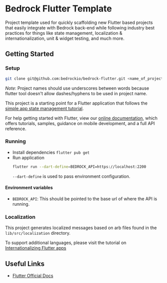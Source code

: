 # Bedrock Flutter Template

Project template used for quickly scaffolding new Flutter based projects that easily integrate with 
Bedrock back-end while following industry best practices for things like state management, 
localization & internationalization, unit & widget testing, and much more.

## Getting Started

### Setup

```bash
git clone git@github.com:bedrockio/bedrock-flutter.git <name_of_project>
```
_Note_: Project names should use underscores between words because flutter tool doesn't allow 
dashes/hyphens to be used in  project name.

This project is a starting point for a Flutter application that follows the
[simple app state management
tutorial](https://flutter.dev/docs/development/data-and-backend/state-mgmt/simple).

For help getting started with Flutter, view our
[online documentation](), which offers tutorials,
samples, guidance on mobile development, and a full API reference.

### Running

- Install dependencies `flutter pub get`
- Run application
  ```bash
  flutter run --dart-define=BEDROCK_API=https://localhost:2200  
  ```
  `--dart-define` is used to pass environment configuration.

#### Environment variables

- `BEDROCK_API`: This should be pointed to the base url of where the API is running.

### Localization

This project generates localized messages based on arb files found in
the `lib/src/localization` directory.

To support additional languages, please visit the tutorial on
[Internationalizing Flutter
apps](https://flutter.dev/docs/development/accessibility-and-localization/internationalization)

## Useful Links

- [Flutter Official Docs](https://flutter.dev/docs)
